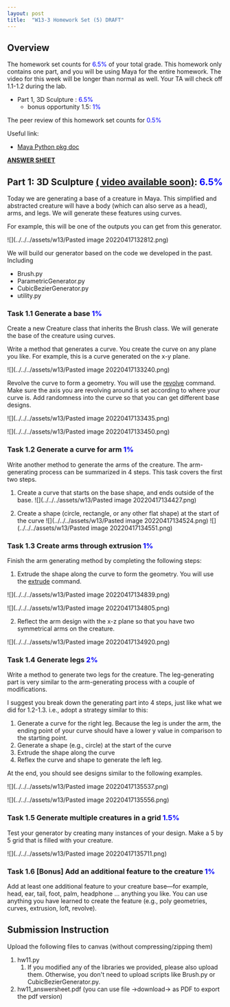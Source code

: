 ```yaml
---
layout: post
title:  "W13-3 Homework Set (5) DRAFT"
---
```


## Overview
The homework set counts for <span style="color:#0000ff;"> 6.5%  </span> of your total grade. This homework only contains one part, and you will be using Maya for the entire homework. The video for this week will be longer than normal as well. Your TA will check off 1.1-1.2 during the lab. 

- Part 1,  3D Sculpture :  <span style="color:#0000ff;"> 6.5%  </span>
	- bonus opportunity 1.5: <span style="color:#0000ff;"> 1%  </span>

The peer review of this homework set counts for <span style="color:#0000ff;"> 0.5%  </span>


Useful link:
-  [Maya Python pkg doc](https://help.autodesk.com/view/MAYAUL/2022/ENU/index.html?contextId=COMMANDSPYTHON-INDEX)



**[ANSWER SHEET](https://docs.google.com/document/d/1iqFoWNnpRjPTF0xjRPkkTa8L2XwOvZCxlI6zadp0YsA/edit#heading=h.ub9m95a6p3gz)**



## Part 1: 3D Sculpture [( video available soon)]():  <span style="color:#0000ff;"> 6.5%  </span>
Today we are generating a base of a creature in Maya. This simplified and abstracted creature will have a body (which can also serve as a head), arms, and legs. We will generate these features using curves.   

For example, this will be one of the outputs you can get from this generator.  

![](../../../assets/w13/Pasted image 20220417132812.png)

We will build our generator based on the code we developed in the past. Including 

- Brush.py
- ParametricGenerator.py
- CubicBezierGenerator.py
- utility.py


### Task 1.1 Generate a base<span style="color:#0000ff;"> 1%  </span>

Create a new Creature class that inherits the Brush class. We will generate the base of the creature using curves. 

Write a method that generates a curve. You create the curve on any plane you like. For example, this is a curve generated on the x-y plane. 

![](../../../assets/w13/Pasted image 20220417133240.png) 

Revolve the curve to form a geometry. You will use the [revolve](https://help.autodesk.com/view/MAYAUL/2022/ENU/index.html?guid=__CommandsPython_revolve_html) command. Make sure the axis you are revolving around is set according to where your curve is. Add randomness into the curve so that you can get different base designs. 


![](../../../assets/w13/Pasted image 20220417133435.png)

![](../../../assets/w13/Pasted image 20220417133450.png)

### Task 1.2 Generate a curve for arm<span style="color:#0000ff;"> 1%  </span>
Write another method to generate the arms of the creature. The arm-generating process can be summarized in 4 steps. This task covers the first two steps. 

1. Create a curve that starts on the base shape, and ends outside of the base. 
![](../../../assets/w13/Pasted image 20220417134427.png)


3. Create a shape (circle, rectangle, or any other flat shape) at the start of the curve 
![](../../../assets/w13/Pasted image 20220417134524.png)
![](../../../assets/w13/Pasted image 20220417134551.png)




### Task 1.3 Create arms through extrusion <span style="color:#0000ff;"> 1%  </span>

Finish the arm generating method by completing the following steps: 

1. Extrude the shape along the curve to form the geometry. You will use the [extrude](https://help.autodesk.com/view/MAYAUL/2022/ENU/index.html?guid=__Commands_extrude_html) command. 

![](../../../assets/w13/Pasted image 20220417134839.png)


![](../../../assets/w13/Pasted image 20220417134805.png)



2. Reflect the arm design with the x-z plane so that you have two symmetrical arms on the creature. 

![](../../../assets/w13/Pasted image 20220417134920.png)



### Task 1.4 Generate legs<span style="color:#0000ff;"> 2%  </span>

Write a method to generate two legs for the creature. The leg-generating part is very similar to the arm-generating process with a couple of modifications. 

I suggest you break down the generating part into 4 steps, just like what we did for 1.2-1.3. i.e., adopt a strategy similar to this:

1. Generate a curve for the right leg. Because the leg is under the arm, the ending point of your curve should have a lower y value in comparison to the starting point. 
2. Generate a shape (e.g., circle) at the start of the curve
3. Extrude the shape along the curve 
4. Reflex the curve and shape to generate the left leg. 

 At the end, you should see designs similar to the following examples. 

 ![](../../../assets/w13/Pasted image 20220417135537.png)



![](../../../assets/w13/Pasted image 20220417135556.png)

 
### Task 1.5 Generate multiple creatures in a grid<span style="color:#0000ff;"> 1.5%  </span>

Test your generator by creating many instances of your design. Make a 5 by 5 grid that is filled with your creature. 

![](../../../assets/w13/Pasted image 20220417135711.png)


### Task 1.6 [Bonus] Add an additional feature to the creature<span style="color:#0000ff;"> 1%  </span>
Add at least one additional feature to your creature base—for example, head, ear, tail, foot, palm, headphone ... anything you like. You can use anything you have learned to create the feature (e.g., poly geometries, curves, extrusion, loft, revolve).


## Submission Instruction 
Upload the following files to canvas (without compressing/zipping them)
1. hw11.py
	1. If you modified any of the libraries we provided, please also upload them. Otherwise, you don't need to upload scripts like Brush.py or CubicBezierGenerator.py.  
2. hw11_answersheet.pdf (you can use file ->download-> as PDF to export the pdf version)
